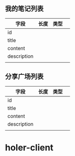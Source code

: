 ## 我的笔记列表

| 字段        | 长度 | 类型 |      |
| ----------- | ---- | ---- | ---- |
| id          |      |      |      |
| title       |      |      |      |
| content     |      |      |      |
| description |      |      |      |
|             |      |      |      |



## 分享广场列表

| 字段        | 长度 | 类型 |      |
| ----------- | ---- | ---- | ---- |
| id          |      |      |      |
| title       |      |      |      |
| content     |      |      |      |
| description |      |      |      |
|             |      |      |      |

# **holer-client**
